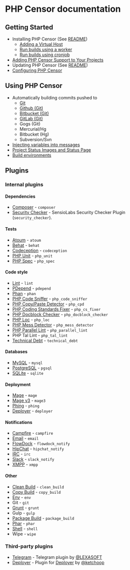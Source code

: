 PHP Censor documentation
========================

Getting Started
---------------

* Installing PHP Censor (See [README](../../README.md))
    * [Adding a Virtual Host](virtual_host.md)
    * [Run builds using a worker](workers/worker.md)
    * [Run builds using cronjob](workers/cron.md)
* [Adding PHP Censor Support to Your Projects](configuring_project.md)
* Updating PHP Censor (See [README](../../README.md))
* [Configuring PHP Censor](configuring.md)

Using PHP Censor
----------------

* Automatically building commits pushed to
    * [Git](sources/git.md)
    * [Github (Git)](sources/github.md)
    * [Bitbucket (Git)](sources/bitbucket.md)
    * [GitLab (Git)](sources/gitlab.md)
    * Gogs (Git)
    * Mercurial/Hg
    * Bitbucket (Hg)
    * Subversion/Svn
* [Injecting variables into messages](interpolation.md)
* [Project Status Images and Status Page](status.md)
* [Build environments](environments.md)

Plugins
-------

### Internal plugins

#### Dependencies

* [Composer](plugins/composer.md) - `composer`
* [Security Checker](plugins/security_checker.md) - SensioLabs Security Checker Plugin (`security_checker`).

#### Tests

* [Atoum](plugins/atoum.md) - `atoum`
* [Behat](plugins/behat.md) - `behat`
* [Codeception](plugins/codeception.md) - `codeception`
* [PHP Unit](plugins/php_unit.md) - `php_unit`
* [PHP Spec](plugins/php_spec.md) - `php_spec`

#### Code style

* [Lint](plugins/lint.md) - `lint`
* [PDepend](plugins/pdepend.md) - `pdepend`
* [Phan](plugins/phan.md) - `phan`
* [PHP Code Sniffer](plugins/php_code_sniffer.md) - `php_code_sniffer`
* [PHP Copy/Paste Detector](plugins/php_cpd.md) - `php_cpd`
* [PHP Coding Standards Fixer](plugins/php_cs_fixes.md) - `php_cs_fixer`
* [PHP Docblock Checker](plugins/php_docblock_checker.md) - `php_docblock_checker`
* [PHP Loc](plugins/php_loc.md) - `php_loc`
* [PHP Mess Detector](plugins/php_mess_detector.md) - `php_mess_detector`
* [PHP Parallel Lint](plugins/php_parallel_lint.md) - `php_parallel_lint`
* PHP Tal Lint - `php_tal_lint`
* [Technical Debt](plugins/technical_debt.md) - `technical_debt`

#### Databases

* [MySQL](plugins/mysql.md) - `mysql`
* [PostgreSQL](plugins/pgsql.md) - `pgsql`
* [SQLite](plugins/sqlite.md) - `sqlite`

#### Deployment

* [Mage](plugins/mage.md) - `mage`
* [Mage v3](plugins/mage3.md) - `mage3`
* [Phing](plugins/phing.md) - `phing`
* [Deployer](plugins/deployer.md) - `deployer`

#### Notifications

* [Campfire](plugins/campfire.md) - `campfire`
* [Email](plugins/email.md) - `email`
* [FlowDock](plugins/flowdock_notify.md) - `flowdock_notify`
* [HipChat](plugins/hipchat_notify.md) - `hipchat_notify`
* [IRC](plugins/irc.md) - `irc`
* [Slack](plugins/slack_notify.md) - `slack_notify`
* [XMPP](plugins/xmpp.md) - `xmpp`

#### Other

* [Clean Build](plugins/clean_build.md) - `clean_build`
* [Copy Build](plugins/copy_build.md) - `copy_build`
* [Env](plugins/env.md) - `env`
* Git - `git`
* [Grunt](plugins/grunt.md) - `grunt`
* Gulp - `gulp`
* [Package Build](plugins/package_build.md) - `package_build`
* [Phar](plugins/phar.md) - `phar`
* [Shell](plugins/shell.md) - `shell`
* Wipe - `wipe`

### Third-party plugins

* [Telegram](https://github.com/php-censor/php-censor-telegram-plugin) - Telegram plugin by 
[@LEXASOFT](https://github.com/LEXASOFT)
* [Deployer](https://github.com/php-censor/php-censor-deployer-plugin) - Plugin for [Deployer](http://deployer.org) by 
[@ketchoop](https://github.com/ketchoop)
